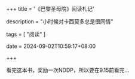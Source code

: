 +++
title = '《巴黎圣母院》阅读札记'

description = "小时候对卡西莫多总是很同情"

tags = [ "阅读" ]

date = 2024-09-02T10:59:17+08:00

+++

看完这本书，奖励一次NDDP，所以要在9.15前看完...
